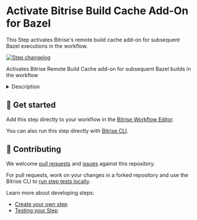 # Activate Bitrise Build Cache Add-On for Bazel

This Step activates Bitrise's remote build cache add-on for subsequent Bazel executions in the workflow.


[![Step changelog](https://shields.io/github/v/release/bitrise-steplib/bitrise-step-activate-bazel-remote-cache?include_prereleases&label=changelog&color=blueviolet)](https://github.com/bitrise-steplib/bitrise-step-activate-bazel-remote-cache/releases)

Activates Bitrise Remote Build Cache add-on for subsequent Bazel builds in the workflow

<details>
<summary>Description</summary>

This Step activates Bitrise's remote build cache add-on for subsequent Bazel executions in the workflow.

After this Step executes, Bazel builds will automatically read from the remote cache and push new entries if it's enabled.

</details>

## 🧩 Get started

Add this step directly to your workflow in the [Bitrise Workflow Editor](https://devcenter.bitrise.io/steps-and-workflows/steps-and-workflows-index/).

You can also run this step directly with [Bitrise CLI](https://github.com/bitrise-io/bitrise).

## 🙋 Contributing

We welcome [pull requests](https://github.com/bitrise-steplib/bitrise-step-activate-bazel-cache/pulls) and [issues](https://github.com/bitrise-steplib/bitrise-step-activate-bazel-cache/issues) against this repository.

For pull requests, work on your changes in a forked repository and use the Bitrise CLI to [run step tests locally](https://devcenter.bitrise.io/bitrise-cli/run-your-first-build/).

Learn more about developing steps:

- [Create your own step](https://devcenter.bitrise.io/contributors/create-your-own-step/)
- [Testing your Step](https://devcenter.bitrise.io/contributors/testing-and-versioning-your-steps/)

